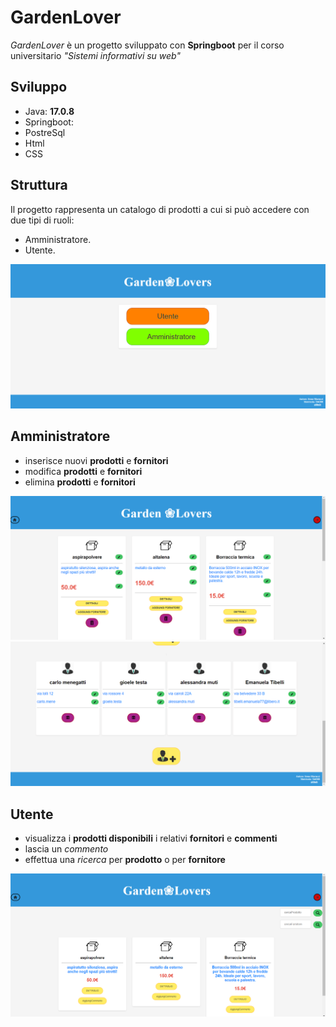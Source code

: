 # GardenLover


*GardenLover* è un progetto sviluppato con **Springboot** per il corso universitario *"Sistemi informativi su web"*


## Sviluppo

- Java: **17.0.8**
- Springboot: 
- PostreSql
- Html
- CSS


## Struttura
Il progetto rappresenta un catalogo di prodotti a cui si può accedere con due tipi di ruoli:

- Amministratore.
- Utente.

![Menu](home.png)
## Amministratore

- inserisce nuovi **prodotti** e **fornitori**
- modifica **prodotti** e **fornitori**
- elimina **prodotti** e **fornitori**

![adminMenu](admin1.png)
![adminMenu](admin2.png)
## Utente

- visualizza i **prodotti disponibili** i relativi **fornitori** e **commenti**
- lascia un *commento*
- effettua una *ricerca* per **prodotto** o per **fornitore**

![userMenu](user.png)

